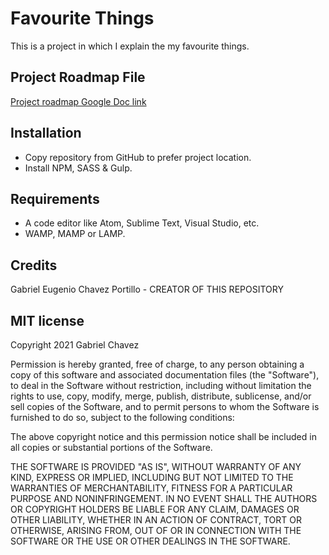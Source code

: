 # Favourite Things
This is a project in which I explain the my favourite things.

## Project Roadmap File
[Project roadmap Google Doc link](https://docs.google.com/document/d/1SgTY1PGT3f5YZZ6aYH-OstpyaiP7dOcIxFwWM7fCE1E/edit?usp=sharing)

## Installation
- Copy repository from GitHub to prefer project location.
- Install NPM, SASS & Gulp.

## Requirements
- A code editor like Atom, Sublime Text, Visual Studio, etc.
- WAMP, MAMP or LAMP.

## Credits
Gabriel Eugenio Chavez Portillo - CREATOR OF THIS REPOSITORY

## MIT license

Copyright 2021 Gabriel Chavez

Permission is hereby granted, free of charge, to any person obtaining a copy of this software and associated documentation files (the "Software"), to deal in the Software without restriction, including without limitation the rights to use, copy, modify, merge, publish, distribute, sublicense, and/or sell copies of the Software, and to permit persons to whom the Software is furnished to do so, subject to the following conditions:

The above copyright notice and this permission notice shall be included in all copies or substantial portions of the Software.

THE SOFTWARE IS PROVIDED "AS IS", WITHOUT WARRANTY OF ANY KIND, EXPRESS OR IMPLIED, INCLUDING BUT NOT LIMITED TO THE WARRANTIES OF MERCHANTABILITY, FITNESS FOR A PARTICULAR PURPOSE AND NONINFRINGEMENT. IN NO EVENT SHALL THE AUTHORS OR COPYRIGHT HOLDERS BE LIABLE FOR ANY CLAIM, DAMAGES OR OTHER LIABILITY, WHETHER IN AN ACTION OF CONTRACT, TORT OR OTHERWISE, ARISING FROM, OUT OF OR IN CONNECTION WITH THE SOFTWARE OR THE USE OR OTHER DEALINGS IN THE SOFTWARE.